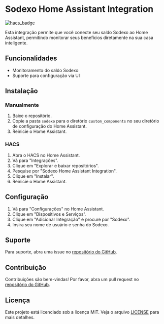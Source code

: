 # Sodexo Home Assistant Integration

[![hacs_badge](https://img.shields.io/badge/HACS-Default-orange.svg)](https://github.com/hacs/integration)

Esta integração permite que você conecte seu saldo Sodexo ao Home Assistant, permitindo monitorar seus benefícios diretamente na sua casa inteligente.

## Funcionalidades

- Monitoramento do saldo Sodexo
- Suporte para configuração via UI

## Instalação

### Manualmente

1. Baixe o repositório.
2. Copie a pasta `sodexo` para o diretório `custom_components` no seu diretório de configuração do Home Assistant.
3. Reinicie o Home Assistant.

### HACS

1. Abra o HACS no Home Assistant.
2. Vá para "Integrações".
3. Clique em "Explorar e baixar repositórios".
4. Pesquise por "Sodexo Home Assistant Integration".
5. Clique em "Instalar".
6. Reinicie o Home Assistant.

## Configuração

1. Vá para "Configurações" no Home Assistant.
2. Clique em "Dispositivos e Serviços".
3. Clique em "Adicionar Integração" e procure por "Sodexo".
4. Insira seu nome de usuário e senha do Sodexo.

## Suporte

Para suporte, abra uma issue no [repositório do GitHub](https://github.com/dougbaptista/sodexo-br).

## Contribuição

Contribuições são bem-vindas! Por favor, abra um pull request no [repositório do GitHub](https://github.com/dougbaptista/sodexo-br).

## Licença

Este projeto está licenciado sob a licença MIT. Veja o arquivo [LICENSE](LICENSE) para mais detalhes.
